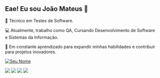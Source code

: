 ## Eae! Eu sou João Mateus 👋

🚀 Técnico em Testes de Software.

💻 Atualmente, trabalho como QA, Cursando Desenvolvimento de Software e Sistemas da Informação.

🌱 Em constante aprendizado para expandir minhas habilidades e contribuir para projetos inovadores.

[![Seu Nome](https://github-readme-stats.vercel.app/api?username=KohiJow&show_icons=true&theme=radical)](https://github.com/anuraghazra/github-readme-stats)

<div>
<a href="https://www.instagram.com/jowbarista?igsh=MTdxeTR6NHgweGZ3NA==" target="_blank"><img src="https://img.shields.io/badge/-Instagram-%23E4405F?style=for-the-badge&logo=instagram&logoColor=white" target="_blank"></a>
<a href="https://www.twitch.tv/jowbarista"="_blank"><img src="https://img.shields.io/badge/Twitch-9146FF?style=for-the-badge&logo=twitch&logoColor=white" target="_blank"></a>
<a href = "mailto:contatojmfr@gmail.com"><img src="https://img.shields.io/badge/-Gmail-%23333?style=for-the-badge&logo=gmail&logoColor=white" target="_blank"></a>
<a href="https://www.linkedin.com/in/jo%C3%A3o-mateus-firmino-rodrigues-ab8622232/" target="_blank"><img src="https://img.shields.io/badge/-LinkedIn-%230077B5?style=for-the-badge&logo=linkedin&logoColor=white" target="_blank"></a> 
</div>

